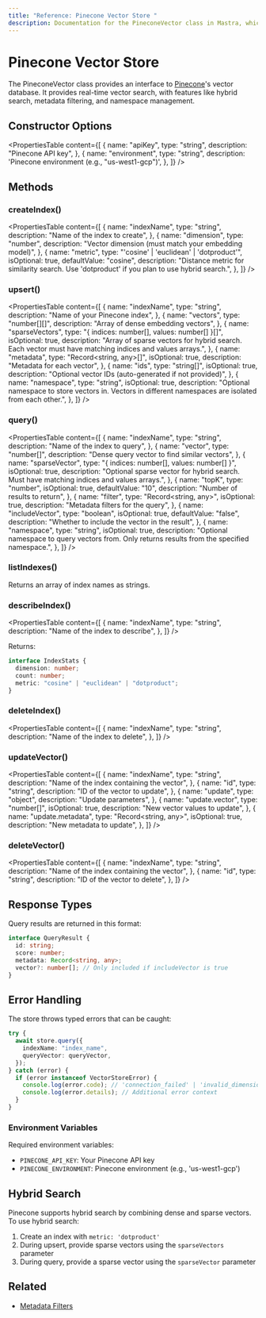 ```yaml
---
title: "Reference: Pinecone Vector Store "
description: Documentation for the PineconeVector class in Mastra, which provides an interface to Pinecone's vector database.
---
```


# Pinecone Vector Store

The PineconeVector class provides an interface to [Pinecone](https://www.pinecone.io/)'s vector database.
It provides real-time vector search, with features like hybrid search, metadata filtering, and namespace management.

## Constructor Options

<PropertiesTable
  content={[
    {
      name: "apiKey",
      type: "string",
      description: "Pinecone API key",
    },
    {
      name: "environment",
      type: "string",
      description: 'Pinecone environment (e.g., "us-west1-gcp")',
    },
  ]}
/>

## Methods

### createIndex()

<PropertiesTable
  content={[
    {
      name: "indexName",
      type: "string",
      description: "Name of the index to create",
    },
    {
      name: "dimension",
      type: "number",
      description: "Vector dimension (must match your embedding model)",
    },
    {
      name: "metric",
      type: "'cosine' | 'euclidean' | 'dotproduct'",
      isOptional: true,
      defaultValue: "cosine",
      description:
        "Distance metric for similarity search. Use 'dotproduct' if you plan to use hybrid search.",
    },
  ]}
/>

### upsert()

<PropertiesTable
  content={[
    {
      name: "indexName",
      type: "string",
      description: "Name of your Pinecone index",
    },
    {
      name: "vectors",
      type: "number[][]",
      description: "Array of dense embedding vectors",
    },
    {
      name: "sparseVectors",
      type: "{ indices: number[], values: number[] }[]",
      isOptional: true,
      description:
        "Array of sparse vectors for hybrid search. Each vector must have matching indices and values arrays.",
    },
    {
      name: "metadata",
      type: "Record<string, any>[]",
      isOptional: true,
      description: "Metadata for each vector",
    },
    {
      name: "ids",
      type: "string[]",
      isOptional: true,
      description: "Optional vector IDs (auto-generated if not provided)",
    },
    {
      name: "namespace",
      type: "string",
      isOptional: true,
      description:
        "Optional namespace to store vectors in. Vectors in different namespaces are isolated from each other.",
    },
  ]}
/>

### query()

<PropertiesTable
  content={[
    {
      name: "indexName",
      type: "string",
      description: "Name of the index to query",
    },
    {
      name: "vector",
      type: "number[]",
      description: "Dense query vector to find similar vectors",
    },
    {
      name: "sparseVector",
      type: "{ indices: number[], values: number[] }",
      isOptional: true,
      description:
        "Optional sparse vector for hybrid search. Must have matching indices and values arrays.",
    },
    {
      name: "topK",
      type: "number",
      isOptional: true,
      defaultValue: "10",
      description: "Number of results to return",
    },
    {
      name: "filter",
      type: "Record<string, any>",
      isOptional: true,
      description: "Metadata filters for the query",
    },
    {
      name: "includeVector",
      type: "boolean",
      isOptional: true,
      defaultValue: "false",
      description: "Whether to include the vector in the result",
    },
    {
      name: "namespace",
      type: "string",
      isOptional: true,
      description:
        "Optional namespace to query vectors from. Only returns results from the specified namespace.",
    },
  ]}
/>

### listIndexes()

Returns an array of index names as strings.

### describeIndex()

<PropertiesTable
  content={[
    {
      name: "indexName",
      type: "string",
      description: "Name of the index to describe",
    },
  ]}
/>

Returns:

```typescript copy
interface IndexStats {
  dimension: number;
  count: number;
  metric: "cosine" | "euclidean" | "dotproduct";
}
```

### deleteIndex()

<PropertiesTable
  content={[
    {
      name: "indexName",
      type: "string",
      description: "Name of the index to delete",
    },
  ]}
/>

### updateVector()

<PropertiesTable
  content={[
    {
      name: "indexName",
      type: "string",
      description: "Name of the index containing the vector",
    },
    {
      name: "id",
      type: "string",
      description: "ID of the vector to update",
    },
    {
      name: "update",
      type: "object",
      description: "Update parameters",
    },
    {
      name: "update.vector",
      type: "number[]",
      isOptional: true,
      description: "New vector values to update",
    },
    {
      name: "update.metadata",
      type: "Record<string, any>",
      isOptional: true,
      description: "New metadata to update",
    },
  ]}
/>

### deleteVector()

<PropertiesTable
  content={[
    {
      name: "indexName",
      type: "string",
      description: "Name of the index containing the vector",
    },
    {
      name: "id",
      type: "string",
      description: "ID of the vector to delete",
    },
  ]}
/>

## Response Types

Query results are returned in this format:

```typescript copy
interface QueryResult {
  id: string;
  score: number;
  metadata: Record<string, any>;
  vector?: number[]; // Only included if includeVector is true
}
```

## Error Handling

The store throws typed errors that can be caught:

```typescript copy
try {
  await store.query({
    indexName: "index_name",
    queryVector: queryVector,
  });
} catch (error) {
  if (error instanceof VectorStoreError) {
    console.log(error.code); // 'connection_failed' | 'invalid_dimension' | etc
    console.log(error.details); // Additional error context
  }
}
```

### Environment Variables

Required environment variables:

- `PINECONE_API_KEY`: Your Pinecone API key
- `PINECONE_ENVIRONMENT`: Pinecone environment (e.g., 'us-west1-gcp')

## Hybrid Search

Pinecone supports hybrid search by combining dense and sparse vectors. To use hybrid search:

1. Create an index with `metric: 'dotproduct'`
2. During upsert, provide sparse vectors using the `sparseVectors` parameter
3. During query, provide a sparse vector using the `sparseVector` parameter

## Related

- [Metadata Filters](../rag/metadata-filters)
